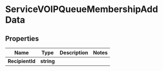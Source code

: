 

# ServiceVOIPQueueMembershipAddData


## Properties

| Name | Type | Description | Notes |
|------------ | ------------- | ------------- | -------------|
|**RecipientId** | **string** |  |  |



